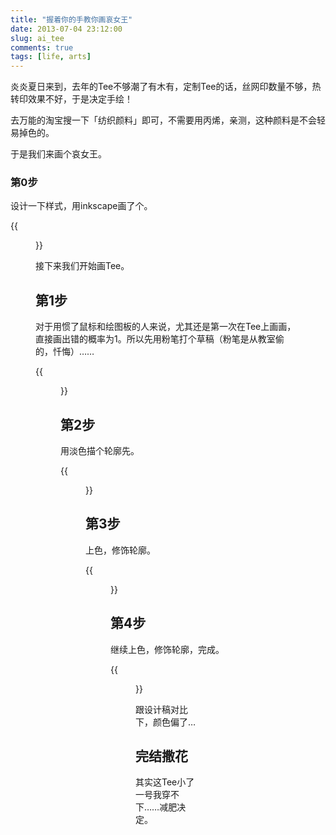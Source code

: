 ```yaml
---
title: "握着你的手教你画哀女王"
date: 2013-07-04 23:12:00
slug: ai_tee
comments: true
tags: [life, arts]
---
```


炎炎夏日来到，去年的Tee不够潮了有木有，定制Tee的话，丝网印数量不够，热转印效果不好，于是决定手绘！

去万能的淘宝搜一下「纺织颜料」即可，不需要用丙烯，亲测，这种颜料是不会轻易掉色的。

于是我们来画个哀女王。

### 第0步

设计一下样式，用inkscape画了个。

{{<figure class="center" src="https://dn-bigeagle.qbox.me/images/blog/ai_step0.png">}}

接下来我们开始画Tee。

<!--more-->

## 第1步

对于用惯了鼠标和绘图板的人来说，尤其还是第一次在Tee上画画，直接画出错的概率为1。所以先用粉笔打个草稿（粉笔是从教室偷的，忏悔）……

{{<figure class="center" src="https://dn-bigeagle.qbox.me/images/blog/ai_step1.jpg-medium">}}

## 第2步

用淡色描个轮廓先。

{{<figure class="center" src="https://dn-bigeagle.qbox.me/images/blog/ai_step2.jpg-medium">}}

## 第3步

上色，修饰轮廓。

{{<figure class="center" src="https://dn-bigeagle.qbox.me/images/blog/ai_step3.jpg-medium">}}

## 第4步

继续上色，修饰轮廓，完成。

{{<figure class="center" src="https://dn-bigeagle.qbox.me/images/blog/ai_step4.jpg-medium">}}


跟设计稿对比下，颜色偏了…


## 完结撒花

其实这Tee小了一号我穿不下……减肥决定。

